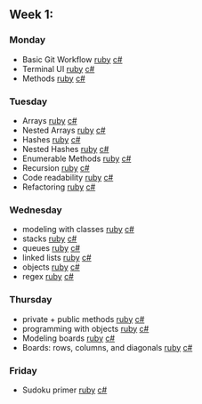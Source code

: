 ## Week 1:

### Monday
- Basic Git Workflow [ruby](./monday/basic_git_workflow/ruby) [c#](./monday/basic_git_workflow/cs)
- Terminal UI [ruby](./monday/terminal_ui/ruby) [c#](./monday/terminal_ui/cs)
- Methods [ruby](./monday/methods/ruby) [c#](./monday/methods/cs)

### Tuesday
- Arrays [ruby](./tuesday/array_basix/ruby) [c#](./tuesday/array_basix/cs)
- Nested Arrays [ruby](./tuesday/nested_arrays/ruby) [c#](./tuesday/nested_arrays/cs)
- Hashes [ruby](./tuesday/hash_basix/ruby) [c#](./tuesday/hash_basix/cs)
- Nested Hashes [ruby](./tuesday/nested_hashes/ruby) [c#](./tuesday/nested_hashes/cs)
- Enumerable Methods [ruby](./tuesday/enumerable_methods/ruby) [c#](./tuesday/enumerable_methods/cs)
- Recursion [ruby](./tuesday/recursion/ruby) [c#](./tuesday/recursion/cs)
- Code readability [ruby](./tuesday/code_readability/ruby) [c#](./tuesday/code_readability/cs)
- Refactoring [ruby](./tuesday/refactoring/ruby) [c#](./tuesday/refactoring/cs)

### Wednesday
- modeling with classes [ruby](./wednesday/modeling_with_classes/ruby) [c#](./wednesday/modeling_with_classes/cs)
- stacks [ruby](./wednesday/stacks/ruby) [c#](./wednesday/stacks/cs)
- queues [ruby](./wednesday/queues/ruby) [c#](./wednesday/queues/cs)
- linked lists [ruby](./wednesday/linked_lists/ruby) [c#](./wednesday/linked_lists/cs)
- objects [ruby](./wednesday/objects/ruby) [c#](./wednesday/objects/cs)
- regex [ruby](./wednesday/regex/ruby) [c#](./wednesday/regex/cs)

### Thursday
- private + public methods [ruby](./thursday/private_public_methods/ruby) [c#](./thursday/private_public_methods/cs)
- programming with objects [ruby](./thursday/programming_with_objects/ruby) [c#](./thursday/programming_with_objects/cs)
- Modeling boards [ruby](./thursday/modeling_boards/ruby) [c#](./thursday/modeling_boards/cs)
- Boards: rows, columns, and diagonals [ruby](./thursday/boards_rows_columns_diagonals/ruby) [c#](./thursday/boards_rows_columns_diagonals/cs)

### Friday
- Sudoku primer [ruby](./friday/sudoku_primer/ruby) [c#](./friday/sudoku_primer/cs)